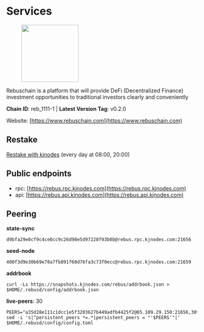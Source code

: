 # Services

<figure><img src="https://raw.githubusercontent.com/kj89/testnet_manuals/main/pingpub/logos/rebus.png" width="150" alt=""><figcaption></figcaption></figure>

Rebuschain is a platform that will provide DeFi (Decentralized Finance)  investment opportunities to traditional investors clearly and conveniently

**Chain ID**: reb_1111-1 | **Latest Version Tag**: v0.2.0

Website: [https://www.rebuschain.com](https://www.rebuschain.com)

## Restake

[Restake with kjnodes](https://restake.app/rebus/rebusvaloper1vndzy8y55ylgpmmsc34uy8rm6kqlml6ffs9lrv) (every day at 08:00, 20:00)
## Public endpoints

* rpc: [https://rebus.rpc.kjnodes.com](https://rebus.rpc.kjnodes.com)
* api: [https://rebus.api.kjnodes.com](https://rebus.api.kjnodes.com)

## Peering

**state-sync**

```
d9bfa29e0cf9c4ce0cc9c26d98e5d97228f93b0b@rebus.rpc.kjnodes.com:21656
```

**seed-node**

```
400f3d9e30b69e78a7fb891f60d76fa3c73f0ecc@rebus.rpc.kjnodes.com:21659
```

**addrbook**
```
curl -Ls https://snapshots.kjnodes.com/rebus/addrbook.json > $HOME/.rebusd/config/addrbook.json
```

**live-peers**: 30
```
PEERS="a35d28e111c1dcc1e5f3203627b449adfb4425f2@65.109.29.150:21656,30ff8100fefac53ee40ef7631f1a3c66ca2b82cf@135.181.164.90:26656,ad116a3f497ebb37ac14226c22a1483237a224ac@65.108.229.102:23656,02dfa87d537a35deced0723029fcadfae71c2c72@185.221.196.52:21656,c177f05fc7c0379e26eff108048c0bfd96949b2c@141.95.65.73:17256,237bfc05da5f8cabee00f148995333f37186d232@164.68.121.101:26656,8f023504e27873141164b6fbf1c4b788ff8d533b@159.69.200.24:26656,2f6b34ad97c4827dace87436f0299cf89fe0c056@136.243.95.80:46656,77ca73199cf0a73ab52fc216d8ab8f8756275fef@138.201.8.248:52656,3e319c765b7b48d518a2e3218efc317234b81681@142.132.159.188:26656,69e27ab9b46350654805df3ea8d9ac2f00af4e4c@38.242.244.85:26656,7ee74ea68e350fc5214657255cba5e339bb30c2a@138.201.127.91:26674,304ff8e051b2fbd038771142b69ac915c14c0819@78.46.78.83:26656,d6c891779edb84d91aa7dd043dcc819c11bf6895@185.245.183.106:26656,5c2018214fcfde67ec390702539f295165f12a3a@86.48.2.20:26656,1749a8f0aa533fc92c1212366c22c0993fbb1545@51.178.47.116:26656,0fedf7695d9e2721663c1d573d6d81a14c21533e@65.21.90.137:12856,3a3e7123b9ae814b8d8517b6635d21b9ae45bf25@195.3.222.148:26656,b1b08fe470551dca6d6631fb1bfabb814f6c1aec@54.37.129.164:54556,f0d73a4976e64643ffc6d3fc335725902b795491@162.248.225.244:26656,5f4b34cf261bb4f2c14b8a707ed6cdbbee75d500@154.53.60.246:26656,d9bfa29e0cf9c4ce0cc9c26d98e5d97228f93b0b@144.76.163.233:21656,afdd27b58e851dcbb8c98c0e3191a0d8bfbcd3ae@65.108.41.252:26656,9d17d1c5b5d3b8c9e7ffab264b45b5dd979116f3@65.109.24.188:26656,d41384a02d523f1ec7310105413e75be2a76b252@85.17.77.84:26658,7490cdec1e04d0f415e4f3959e5b8399a22d7ab0@185.182.184.106:26656,0a3eb0b5a76b2b881ae260e4546e3fbbfbbfba4b@65.108.206.56:32656,36afb1c827f52d38d7cd328b384d644b531b5997@65.108.238.102:17256,07b84cf4b47a2e5ad251267716fe05bcf30330cd@65.21.170.3:29656,1e3e466e9e0bfc129d69c0fb71149aea9557bd98@51.89.40.96:26656"
sed -i 's|^persistent_peers *=.*|persistent_peers = "'$PEERS'"|' $HOME/.rebusd/config/config.toml
```
